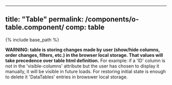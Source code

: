  ---
title: "Table"
permalink: /components/o-table.component/
comp: table
---

{% include base_path %}

**WARNING: table is storing changes made by user (show/hide columns, order changes, filters, etc.) in the browser local storage. That values will take precedence over table html definition.**
For example: if a 'ID' column is not in the 'visible-columns' attribute but the user has chosen to display it manually, it will be visible in future loads. For restoring initial state is enough to delete it 'DataTables' entries in browswer local storage.
